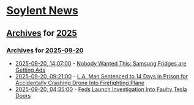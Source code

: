 # [Soylent News](../../../README.md)

## [Archives](../../index.md) for [2025](../index.md)

### [Archives](../../index.md) for [2025-09-20](index.md)

* [2025-09-20, 14:07:00](https://soylentnews.org/article.pl?sid=25/09/19/0444244&from=rss) - [Nobody Wanted This: Samsung Fridges are Getting Ads](https://soylentnews.org/article.pl?sid=25/09/19/0444244&from=rss)
* [2025-09-20, 09:21:00](https://soylentnews.org/article.pl?sid=25/09/19/0435227&from=rss) - [L.A. Man Sentenced to 14 Days in Prison for Accidentally Crashing Drone Into Firefighting Plane](https://soylentnews.org/article.pl?sid=25/09/19/0435227&from=rss)
* [2025-09-20, 04:35:00](https://soylentnews.org/article.pl?sid=25/09/19/0433202&from=rss) - [Feds Launch Investigation Into Faulty Tesla Doors](https://soylentnews.org/article.pl?sid=25/09/19/0433202&from=rss)
